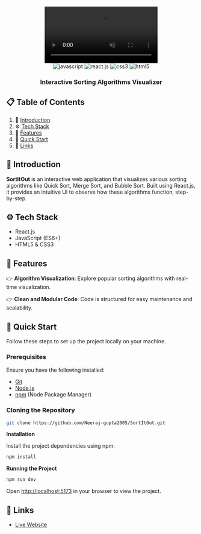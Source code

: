<div align="center">
  <br />
    <video src="src.mp4" alt="Project Video" muted loop></video>
  <br />

  <div>
    <img src="https://img.shields.io/badge/-JavaScript-black?style=for-the-badge&logoColor=white&logo=javascript&color=F7DF1E" alt="javascript" />
    <img src="https://img.shields.io/badge/-React_JS-black?style=for-the-badge&logoColor=white&logo=react&color=61DAFB" alt="react.js" />
    <img src="https://img.shields.io/badge/-CSS3-black?style=for-the-badge&logoColor=white&logo=css3&color=1572B6" alt="css3" />
    <img src="https://img.shields.io/badge/-HTML5-black?style=for-the-badge&logoColor=white&logo=html5&color=E34F26" alt="html5" />
  </div>

  <h3 align="center">Interactive Sorting Algorithms Visualizer</h3>

</div>

## 📋 <a name="table">Table of Contents</a>

1. 🤖 [Introduction](#introduction)
2. ⚙️ [Tech Stack](#tech-stack)
3. 🔋  [Features](#features)
4. 🤸 [Quick Start](#quick-start)
5. 🔗 [Links](#links)

## <a name="introduction">🤖 Introduction</a>

**SortItOut** is an interactive web application that visualizes various sorting algorithms like Quick Sort, Merge Sort, and Bubble Sort. Built using React.js, it provides an intuitive UI to observe how these algorithms function, step-by-step.

## <a name="tech-stack">⚙️ Tech Stack</a>

- React.js
- JavaScript (ES6+)
- HTML5 & CSS3

## <a name="features">🔋 Features</a>

👉 **Algorithm Visualization**: Explore popular sorting algorithms with real-time visualization.

👉 **Clean and Modular Code**: Code is structured for easy maintenance and scalability.

## <a name="quick-start">🤸 Quick Start</a>

Follow these steps to set up the project locally on your machine.

### **Prerequisites**

Ensure you have the following installed:

- [Git](https://git-scm.com/)
- [Node.js](https://nodejs.org/en)
- [npm](https://www.npmjs.com/) (Node Package Manager)

### **Cloning the Repository**

```bash
git clone https://github.com/Neeraj-gupta2005/SortItOut.git
```

**Installation**

Install the project dependencies using npm:

```bash
npm install
```

**Running the Project**

```bash
npm run dev
```

Open [http://localhost:5173](http://localhost:5173) in your browser to view the project.

## <a name="links">🔗 Links</a>
- [Live Website](https://sortit0ut.netlify.app/)


